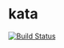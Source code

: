 # kata

[![Build Status](https://travis-ci.com/KyoriPowered/kata.svg?branch=master)](https://travis-ci.com/KyoriPowered/kata)

